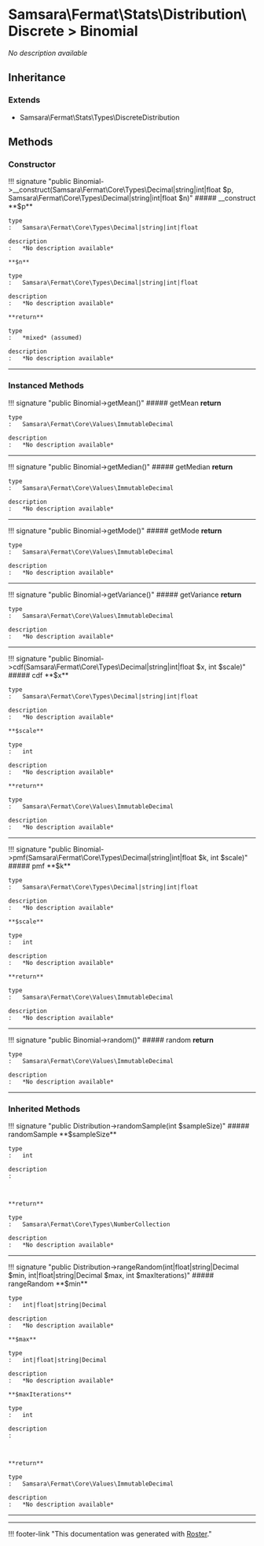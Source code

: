 # Samsara\Fermat\Stats\Distribution\Discrete > Binomial

*No description available*


## Inheritance


### Extends

- Samsara\Fermat\Stats\Types\DiscreteDistribution


## Methods


### Constructor

!!! signature "public Binomial->__construct(Samsara\Fermat\Core\Types\Decimal|string|int|float $p, Samsara\Fermat\Core\Types\Decimal|string|int|float $n)"
    ##### __construct
    **$p**

    type
    :   Samsara\Fermat\Core\Types\Decimal|string|int|float

    description
    :   *No description available*

    **$n**

    type
    :   Samsara\Fermat\Core\Types\Decimal|string|int|float

    description
    :   *No description available*

    **return**

    type
    :   *mixed* (assumed)

    description
    :   *No description available*
    
---



### Instanced Methods

!!! signature "public Binomial->getMean()"
    ##### getMean
    **return**

    type
    :   Samsara\Fermat\Core\Values\ImmutableDecimal

    description
    :   *No description available*
    
---

!!! signature "public Binomial->getMedian()"
    ##### getMedian
    **return**

    type
    :   Samsara\Fermat\Core\Values\ImmutableDecimal

    description
    :   *No description available*
    
---

!!! signature "public Binomial->getMode()"
    ##### getMode
    **return**

    type
    :   Samsara\Fermat\Core\Values\ImmutableDecimal

    description
    :   *No description available*
    
---

!!! signature "public Binomial->getVariance()"
    ##### getVariance
    **return**

    type
    :   Samsara\Fermat\Core\Values\ImmutableDecimal

    description
    :   *No description available*
    
---

!!! signature "public Binomial->cdf(Samsara\Fermat\Core\Types\Decimal|string|int|float $x, int $scale)"
    ##### cdf
    **$x**

    type
    :   Samsara\Fermat\Core\Types\Decimal|string|int|float

    description
    :   *No description available*

    **$scale**

    type
    :   int

    description
    :   *No description available*

    **return**

    type
    :   Samsara\Fermat\Core\Values\ImmutableDecimal

    description
    :   *No description available*
    
---

!!! signature "public Binomial->pmf(Samsara\Fermat\Core\Types\Decimal|string|int|float $k, int $scale)"
    ##### pmf
    **$k**

    type
    :   Samsara\Fermat\Core\Types\Decimal|string|int|float

    description
    :   *No description available*

    **$scale**

    type
    :   int

    description
    :   *No description available*

    **return**

    type
    :   Samsara\Fermat\Core\Values\ImmutableDecimal

    description
    :   *No description available*
    
---

!!! signature "public Binomial->random()"
    ##### random
    **return**

    type
    :   Samsara\Fermat\Core\Values\ImmutableDecimal

    description
    :   *No description available*
    
---



### Inherited Methods

!!! signature "public Distribution->randomSample(int $sampleSize)"
    ##### randomSample
    **$sampleSize**

    type
    :   int

    description
    :   
    
    

    **return**

    type
    :   Samsara\Fermat\Core\Types\NumberCollection

    description
    :   *No description available*
    
---

!!! signature "public Distribution->rangeRandom(int|float|string|Decimal $min, int|float|string|Decimal $max, int $maxIterations)"
    ##### rangeRandom
    **$min**

    type
    :   int|float|string|Decimal

    description
    :   *No description available*

    **$max**

    type
    :   int|float|string|Decimal

    description
    :   *No description available*

    **$maxIterations**

    type
    :   int

    description
    :   
    
    

    **return**

    type
    :   Samsara\Fermat\Core\Values\ImmutableDecimal

    description
    :   *No description available*
    
---




---
!!! footer-link "This documentation was generated with [Roster](https://jordanrl.github.io/Roster/)."